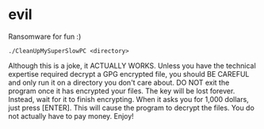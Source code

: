 # evil
Ransomware for fun :)
```
./CleanUpMySuperSlowPC <directory>
```
Although this is a joke, it ACTUALLY WORKS. Unless you have the technical expertise required decrypt a GPG encrypted file, you should BE CAREFUL and only run it on a directory you don't care about. DO NOT exit the program once it has encrypted your files. The key will be lost forever. Instead, wait for it to finish encrypting. When it asks you for 1,000 dollars, just press [ENTER]. This will cause the program to decrypt the files. You do not actually have to pay money. Enjoy! 
